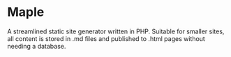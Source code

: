# Maple
A streamlined static site generator written in PHP. Suitable for smaller sites, all content is stored in .md files and published to .html pages without needing a database.
